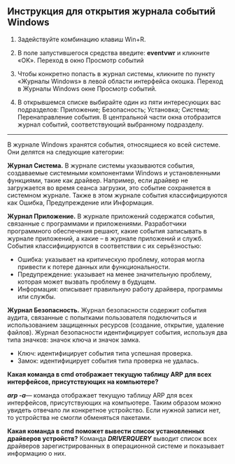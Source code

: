 
## __Инструкция для открытия журнала событий  Windows__


1. Задействуйте комбинацию клавиш Win+R. 

2. В поле запустившегося средства введите: __eventvwr__ и кликните «OK».
Переход в окно Просмотр событий 

3. Чтобы конкретно попасть в журнал системы, кликните по пункту «Журналы Windows» в левой области интерфейса окошка.
Переход в Журналы Windows окне Просмотр событий.

4. В открывшемся списке выбирайте один из пяти интересующих вас подразделов:
Приложение;
Безопасность;
Установка;
Система;
Перенаправление события.
В центральной части окна отобразится журнал событий, соответствующий выбранному подразделу.

___

В журнале Windows хранятся события, относящиеся ко всей системе. Они делятся на следующие категории:

__Журнал Система.__ В журнале системы указываются события, создаваемые системными компонентами Windows и установленными функциями, такие как драйвер. Например, если драйвер не загружается во время сеанса загрузки, это событие сохраняется в системном журнале. Также в этом журнале события классифицируются как Ошибка, Предупреждение или Информация.

__Журнал Приложение.__
 В журнале приложений содержатся события, связанные с программами и приложениями. Разработчики программного обеспечения решают, какие события записывать в журнале приложений, а какие – в журнале приложений и служб. События классифицируются в соответствии с их серьёзностью:
- Ошибка: указывает на критическую проблему, которая могла привести к потере данных или функциональности.
- Предупреждение: указывает на менее значительную проблему, которая может вызвать проблему в будущем.
- Информация: описывает правильную работу драйвера, программы или службы.

__Журнал Безопасность.__
 Журнал безопасности содержит события аудита, связанные с попытками пользователя подключиться и использованием защищенных ресурсов (создание, открытие, удаление файлов). Журнал безопасности идентифицирует события, используя два типа значков: значок ключа и значок замка.
- Ключ: идентифицирует события типа успешная проверка.
- Замок: идентифицирует события типа проверка не удалась.

__Какая команда в cmd отображает текущую таблицу ARP для всех интерфейсов, присутcтвующих на компьютере?__

___arp -a___— команда отображает текущую таблицу ARP для всех интерфейсов, присутcтвующих на компьютере. Таким образом можно увидеть отвечало ли конкретное устройство. Если нужной записи нет, то устройства не смогли обменяться пакетами.


__Какая команда в cmd поможет вывести список установленных драйверов устройств?__
Команда ___DRIVERQUERY___ выводит список всех драйверов зарегистрированных в операционной системе и показывает информацию о них.